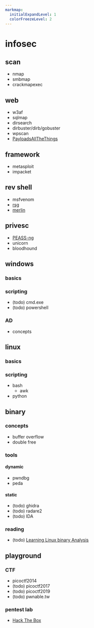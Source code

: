 ```yaml
---
markmap:
  initialExpandLevel: 1
  colorFreezeLevel: 2
---
```


# infosec

## scan 
- nmap
- smbmap
- crackmapexec

## web
- w3af
- sqlmap
- dirsearch
- dirbuster/dirb/gobuster
- wpscan 
- [PayloadsAllTheThings](https://github.com/swisskyrepo/PayloadsAllTheThings)

## framework
- metasploit
- impacket

## rev shell
- msfvenom
- [rsg](https://github.com/mthbernardes/rsg)
- [merlin](https://github.com/Ne0nd0g/merlin)

## privesc
- [PEASS-ng](https://github.com/carlospolop/PEASS-ng)
- unicorn
- bloodhound

## windows
### basics
### scripting
- (todo) cmd.exe
- (todo) powershell
### AD
- concepts

## linux
### basics
### scripting
- bash
  - awk
- python

## binary
### concepts
- buffer overflow
- double free
### tools
#### dynamic
- pwndbg
- peda
#### static
- (todo) ghidra
- (todo) radare2
- (todo) IDA
### reading
- (todo) [Learning Linux binary Analysis](https://www.amazon.com/Learning-binary-Analysis-elfmaster-ONeill/dp/1782167102)

## playground
### CTF
- picoctf2014
- (todo) picoctf2017
- (todo) picoctf2019
- (todo) pwnable.tw
### pentest lab
- [Hack The Box](https://www.hackthebox.com/)
